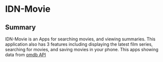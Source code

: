 # IDN-Movie

## Summary

IDN-Movie is an Apps for searching movies, and viewing summaries. This application also has 3 features including displaying the latest film series, searching for movies, and saving movies in your phone. This apps showing data from [omdb API](https://omdbapi.com)
